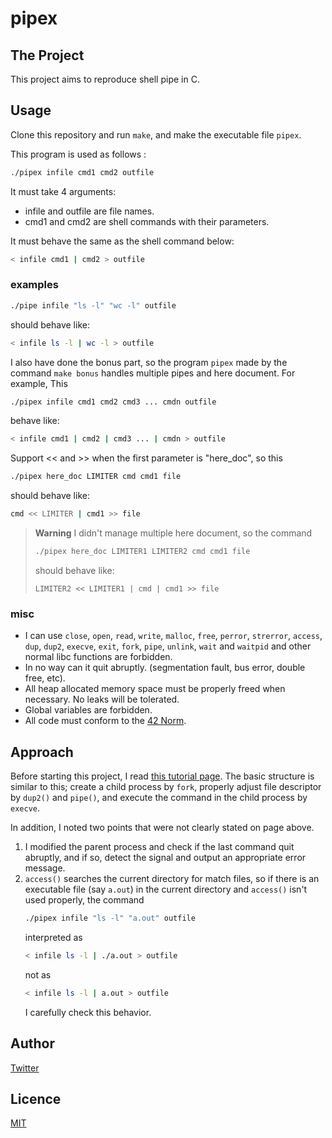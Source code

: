 # pipex

## The Project

This project aims to reproduce shell pipe in C.

## Usage

Clone this repository and run `make`, and make the executable file `pipex`.

This program is used as follows :
```bash
./pipex infile cmd1 cmd2 outfile
```

It must take 4 arguments:
- infile and outfile are file names.
- cmd1 and cmd2 are shell commands with their parameters.

It must behave the same as the shell command below:
```bash
< infile cmd1 | cmd2 > outfile
```

### examples
```bash
./pipe infile "ls -l" "wc -l" outfile
```
should behave like: 
```bash
< infile ls -l | wc -l > outfile
```

I also have done the bonus part, so the program `pipex` made by the command `make bonus` handles multiple pipes and here document.
For example, This
```bash
./pipex infile cmd1 cmd2 cmd3 ... cmdn outfile
```
behave like:
```bash
< infile cmd1 | cmd2 | cmd3 ... | cmdn > outfile
```

Support << and >> when the first parameter is "here_doc", so this
```bash
./pipex here_doc LIMITER cmd cmd1 file
```

should behave like:
```bash
cmd << LIMITER | cmd1 >> file
```

> **Warning**
> I didn't manage multiple here document, so the command
> ```bash
> ./pipex here_doc LIMITER1 LIMITER2 cmd cmd1 file
> ```
> should behave like:
> ```
> LIMITER2 << LIMITER1 | cmd | cmd1 >> file
> ```

### misc
- I can use `close`, `open`, `read`, `write`, `malloc`, `free`, `perror`,
  `strerror`, `access`, `dup`, `dup2`, `execve`, `exit`, `fork`, `pipe`, `unlink`,
  `wait` and `waitpid`
  and other normal libc functions are forbidden.
- In no way can it quit abruptly.
  (segmentation fault, bus error, double free, etc).
- All heap allocated memory space must be properly freed when necessary.
  No leaks will be tolerated.
- Global variables are forbidden.
- All code must conform to the [42 Norm](https://github.com/42School/norminette).

## Approach

Before starting this project, I read
[this tutorial page](https://csnotes.medium.com/pipex-tutorial-42-project-4469f5dd5901).
The basic structure is similar to this; create a child process by `fork`,
properly adjust file descriptor by `dup2()` and `pipe()`, and execute the command
in the child process by `execve`.

In addition, I noted two points that were not clearly stated on page above.
1. I modified the parent process and check if the last command quit abruptly, and if so, detect the signal and output an appropriate error message.
2. `access()` searches the current directory for match files, so if there is an executable file (say `a.out`) in the current directory and `access()` isn't used properly, the command
    ```bash
    ./pipex infile "ls -l" "a.out" outfile
    ```
    interpreted as
    ```bash
    < infile ls -l | ./a.out > outfile
    ```
    not as
    ```bash
    < infile ls -l | a.out > outfile
    ```
    I carefully check this behavior.

## Author

[Twitter](https://twitter.com/t76_1205)

## Licence

[MIT](./LICENSE)